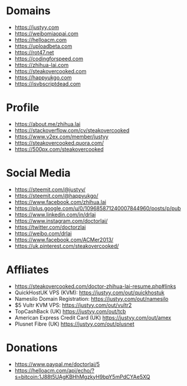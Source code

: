 # Domains
- https://justyy.com 
- https://weibomiaopai.com 
- https://helloacm.com 
- https://uploadbeta.com 
- https://rot47.net 
- https://codingforspeed.com 
- https://zhihua-lai.com 
- https://steakovercooked.com 
- https://happyukgo.com 
- https://isvbscriptdead.com

# Profile
- https://about.me/zhihua.lai
- https://stackoverflow.com/cv/steakovercooked
- https://www.v2ex.com/member/justyy
- https://steakovercooked.quora.com/
- https://500px.com/steakovercooked

# Social Media
- https://steemit.com/@justyy/
- https://steemit.com/@happyukgo/
- https://www.facebook.com/zhihua.lai
- https://plus.google.com/u/0/109685871240007844960/posts/p/pub
- https://www.linkedin.com/in/drlai
- https://www.instagram.com/doctorlai/
- https://twitter.com/doctorzlai
- https://weibo.com/drlai
- https://www.facebook.com/ACMer2013/
- https://uk.pinterest.com/steakovercooked/

# Affliates
- https://steakovercooked.com/doctor-zhihua-lai-resume.php#links
- QuickHostUK VPS (KVM): https://justyy.com/out/quickhostuk
- Namesilo Domain Registration: https://justyy.com/out/namesilo
- $5 Vultr KVM VPS: https://justyy.com/out/vultr2
- TopCashBack (UK) https://justyy.com/out/tcb
- American Express Credit Card (UK) https://justyy.com/out/amex
- Plusnet Fibre (UK) https://justyy.com/out/plusnet

# Donations
- https://www.paypal.me/doctorlai/5
- https://helloacm.com/api/echo/?s=bitcoin:1J88t5UAgKBHhMgzkyH9bpY5mPdCYAe5XQ

